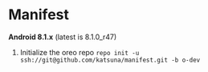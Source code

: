 Manifest
========

**Android 8.1.x** (latest is 8.1.0_r47)

1. Initialize the oreo repo	
`repo init -u ssh://git@github.com/katsuna/manifest.git -b o-dev`

